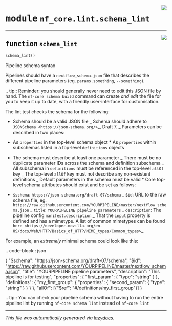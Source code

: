 <!-- markdownlint-disable -->

<a href="../../../../../../tools/nf_core/lint/schema_lint.py#L0"><img align="right" style="float:right;" src="https://img.shields.io/badge/-source-cccccc?style=flat-square"></a>

# <kbd>module</kbd> `nf_core.lint.schema_lint`

---

<a href="../../../../../../tools/nf_core/lint/schema_lint.py#L8"><img align="right" style="float:right;" src="https://img.shields.io/badge/-source-cccccc?style=flat-square"></a>

## <kbd>function</kbd> `schema_lint`

```python
schema_lint()
```

Pipeline schema syntax

Pipelines should have a `nextflow_schema.json` file that describes the different pipeline parameters (eg. `params.something`, `--something`).

.. tip:: Reminder: you should generally never need to edit this JSON file by hand. The `nf-core schema build` command can create _and edit_ the file for you to keep it up to date, with a friendly user-interface for customisation.

The lint test checks the schema for the following:

- Schema should be a valid JSON file _ Schema should adhere to `JSONSchema <https://json-schema.org/>`\_, Draft 7. _ Parameters can be described in two places:

- As `properties` in the top-level schema object \* As `properties` within subschemas listed in a top-level `definitions` objects

- The schema must describe at least one parameter _ There must be no duplicate parameter IDs across the schema and definition subschema _ All subschema in `definitions` must be referenced in the top-level `allOf` key _ The top-level `allOf` key must not describe any non-existent definitions _ Default parameters in the schema must be valid \* Core top-level schema attributes should exist and be set as follows:

- `$schema`: `https://json-schema.org/draft-07/schema` _ `$id`: URL to the raw schema file, eg. `https://raw.githubusercontent.com/YOURPIPELINE/master/nextflow_schema.json` _ `title`: `YOURPIPELINE pipeline parameters` _ `description`: The pipeline config `manifest.description` _ That the `input` property is defined and has a mimetype. A list of common mimetypes can be found `here <https://developer.mozilla.org/en-US/docs/Web/HTTP/Basics_of_HTTP/MIME_types/Common_types>`\_.

For example, an _extremely_ minimal schema could look like this:

.. code-block:: json

{ "$schema": "https://json-schema.org/draft-07/schema",  "$id": "https://raw.githubusercontent.com/YOURPIPELINE/master/nextflow_schema.json", "title": "YOURPIPELINE pipeline parameters", "description": "This pipeline is for testing", "properties": { "first_param": { "type": "string" } }, "definitions": { "my_first_group": { "properties": { "second_param": { "type": "string" } } } }, "allOf": [{"$ref": "#/definitions/my_first_group"}] }

.. tip:: You can check your pipeline schema without having to run the entire pipeline lint by running `nf-core schema lint` instead of `nf-core lint`

---

_This file was automatically generated via [lazydocs](https://github.com/ml-tooling/lazydocs)._
